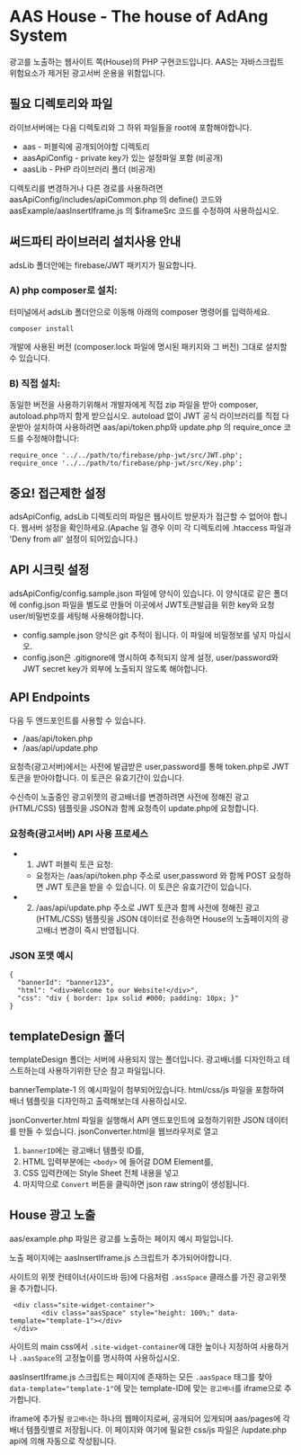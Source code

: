 # AAS House - The house of AdAng System
광고를 노출하는 웹사이트 쪽(House)의 PHP 구현코드입니다. AAS는 자바스크립트 위험요소가 제거된 광고서버 운용을 위함입니다.

## 필요 디렉토리와 파일
라이브서버에는 다음 디렉토리와 그 하위 파일들을 root에 포함해야합니다.
* aas - 퍼블릭에 공개되어야할 디렉토리
* aasApiConfig - private key가 있는 설정파일 포함 (비공개)
* aasLib -  PHP 라이브러리 폴더 (비공개)

디렉토리를 변경하거나 다른 경로를 사용하려면 aasApiConfig/includes/apiCommon.php 의 define() 코드와 aasExample/aasInsertIframe.js 의 $iframeSrc 코드를 수정하여 사용하십시오.

## 써드파티 라이브러리 설치사용 안내

adsLib 폴더안에는 firebase/JWT 패키지가 필요합니다.

### A) php composer로 설치:
터미널에서 adsLib 폴더안으로 이동해 아래의 composer 명령어를 입력하세요. 

`composer install`

개발에 사용된 버전 (composer.lock 파일에 명시된 패키지와 그 버전) 그대로 설치할 수 있습니다.

### B) 직접 설치:
동일한 버전을 사용하기위해서 개발자에게 직접 zip 파일을 받아 composer, autoload.php까지 함게 받으십시오. autoload 없이 JWT 공식 라이브러리를 직접 다운받아 설치하여 사용하려면 aas/api/token.php와 update.php 의 require_once 코드를 수정해야합니다:
~~~
require_once '../../path/to/firebase/php-jwt/src/JWT.php';
require_once '../../path/to/firebase/php-jwt/src/Key.php';
~~~

## 중요! 접근제한 설정
adsApiConfig, adsLib 디렉토리의 파일은 웹사이트 방문자가 접근할 수 없어야 합니다. 웹서버 설정을 확인하세요.(Apache 일 경우 이미 각 디렉토리에 .htaccess 파일과 'Deny from all' 설정이 되어있습니다.)

## API 시크릿 설정
adsApiConfig/config.sample.json 파일에 양식이 있습니다. 이 양식대로 같은 폴더에 config.json 파일을 별도로 만들어 이곳에서 JWT토큰발급을 위한 key와 요청 user/비밀번호를 세팅해 사용해야합니다.

* config.sample.json 양식은 git 추적이 됩니다. 이 파일에 비밀정보를 넣지 마십시오. 
* config.json은 .gitignore에 명시하여 추적되지 않게 설정, user/password와 JWT secret key가 외부에 노출되지 않도록 해야합니다.

## API Endpoints
다음 두 엔드포인트를 사용할 수 있습니다.
* /aas/api/token.php
* /aas/api/update.php

요청측(광고서버)에서는 사전에 발급받은 user,password를 통해 token.php로 JWT 토큰을 받아야합니다. 이 토큰은 유효기간이 있습니다.

수신측이 노출중인 광고위젯의 광고배너를 변경하려면 사전에 정해진 광고(HTML/CSS) 템플릿을 JSON과 함께 요청측이 update.php에 요청합니다.

### 요청측(광고서버) API 사용 프로세스
* 1) JWT 퍼블릭 토큰 요청:
    * 요청자는  /aas/api/token.php 주소로 user,password 와 함께 POST 요청하면 JWT 토큰을 받을 수 있습니다.  이 토큰은 유효기간이 있습니다.
* 2) /aas/api/update.php 주소로 JWT 토큰과 함께  사전에 정해진 광고(HTML/CSS) 템플릿을 JSON 데이터로 전송하면 House의 노출페이지의 광고배너 변경이 즉시 반영됩니다.


### JSON 포맷 예시
~~~
{
  "bannerId": "banner123",
  "html": "<div>Welcome to our Website!</div>",
  "css": "div { border: 1px solid #000; padding: 10px; }"
}
~~~

## templateDesign 폴더
templateDesign 폴더는 서버에 사용되지 않는 폴더입니다. 광고배너를 디자인하고 테스트하는데 사용하기위한 단순 참고 파일입니다. 

bannerTemplate-1 의 예시파일이 첨부되어있습니다. html/css/js 파일을 포함하여 배너 템플릿을 디자인하고 출력해보는데 사용하십시오.

jsonConverter.html 파일을 실행해서 API 엔드포인트에 요청하기위한 JSON 데이터를 만들 수 있습니다. jsonConverter.html을 웹브라우저로 열고
1)  `bannerID`에는 광고배너 템플릿 ID를, 
2) HTML 입력부분에는 `<body>` 에 들어갈 DOM Element를, 
3) CSS 입력칸에는 Style Sheet 전체 내용을 넣고 
4) 마지막으로 `Convert` 버튼을 클릭하면 json raw string이 생성됩니다.



## House 광고 노출
aas/example.php 파일은 광고를 노출하는 페이지 예시 파일입니다.

노출 페이지에는  aasInsertIframe.js 스크립트가 추가되어야합니다. 


사이트의 위젯 컨테이너(사이드바 등)에 다음처럼 `.assSpace` 클래스를 가진 광고위젯을 추가합니다.

~~~
 <div class="site-widget-container">
        <div class="aasSpace" style="height: 100%;" data-template="template-1"></div>
 </div>
~~~
사이트의 main css에서 `.site-widget-container`에 대한 높이나 지정하여 사용하거나 `.aasSpace`의 고정높이를 명시하여 사용하십시오.

aasInsertIframe.js 스크립트는 페이지에 존재하는 모든 `.aasSpace` 태그를 찾아 `data-template="template-1"`에 맞는 template-ID에 맞는 `광고배너`를 iframe으로 추가합니다.



iframe에 추가될 `광고배너`는 하나의 웹페이지로써, 공개되어 있게되며 aas/pages에 각 배너 템플릿별로 저장됩니다. 이 페이지와 여기에 필요한 css/js 파일은 /update.php api에 의해 자동으로 작성됩니다.



